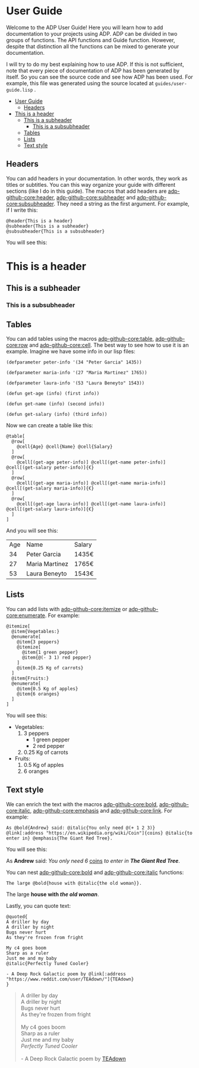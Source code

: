 
<a id="header-adp-github-user-guide"></a>
# User Guide

Welcome to the ADP User Guide\! Here you will learn how to add documentation to your projects using ADP\. ADP can be divided in two groups of functions\. The API functions and Guide function\. However\, despite that distinction all the functions can be mixed to generate your documentation\.

I will try to do my best explaining how to use ADP\. If this is not sufficient\, note that every piece of documentation of ADP has been generated by itself\. So you can see the source code and see how ADP has been used\. For example\, this file was generated using the source located at ``` guides/user-guide.lisp ``` \.

* [User Guide](/docs/scribble/user-guide.md#header-adp-github-user-guide)
  * [Headers](/docs/scribble/user-guide.md#header-adp-github-headertag909)
* [This is a header](/docs/scribble/user-guide.md#header-adp-github-headertag910)
  * [This is a subheader](/docs/scribble/user-guide.md#header-adp-github-headertag911)
    * [This is a subsubheader](/docs/scribble/user-guide.md#header-adp-github-headertag912)
  * [Tables](/docs/scribble/user-guide.md#header-adp-github-headertag913)
  * [Lists](/docs/scribble/user-guide.md#header-adp-github-headertag914)
  * [Text style](/docs/scribble/user-guide.md#header-adp-github-headertag915)


<a id="header-adp-github-headertag909"></a>
## Headers

You can add headers in your documentation\. In other words\, they work as titles or subtitles\. You can this way organize your guide with different sections \(like I do in this guide\)\. The macros that add headers are [adp\-github\-core\:header](/docs/src/functions.md#function-adp-github-core-header)\, [adp\-github\-core\:subheader](/docs/src/functions.md#function-adp-github-core-subheader) and [adp\-github\-core\:subsubheader](/docs/src/functions.md#function-adp-github-core-subsubheader)\. They need a string as the first argument\. For example\, if I write this\:

`````common-lisp
@header{This is a header}
@subheader{This is a subheader}
@subsubheader{This is a subsubheader}
`````

You will see this\:

<a id="header-adp-github-headertag910"></a>
# This is a header
<a id="header-adp-github-headertag911"></a>
## This is a subheader
<a id="header-adp-github-headertag912"></a>
### This is a subsubheader

<a id="header-adp-github-headertag913"></a>
## Tables

You can add tables using the macros [adp\-github\-core\:table](/docs/src/functions.md#function-adp-github-core-table)\, [adp\-github\-core\:row](/docs/src/functions.md#function-adp-github-core-row) and [adp\-github\-core\:cell](/docs/src/functions.md#function-adp-github-core-cell)\. The best way to see how to use it is an example\. Imagine we have some info in our lisp files\:

`````common-lisp
(defparameter peter-info '(34 "Peter Garcia" 1435))

(defparameter maria-info '(27 "Maria Martinez" 1765))

(defparameter laura-info '(53 "Laura Beneyto" 1543))

(defun get-age (info) (first info))

(defun get-name (info) (second info))

(defun get-salary (info) (third info))
`````

Now we can create a table like this\:

`````common-lisp
@table[
  @row[
    @cell{Age} @cell{Name} @cell{Salary}
  ]
  @row[
    @cell[(get-age peter-info)] @cell[(get-name peter-info)] @cell[(get-salary peter-info)]{€}
  ]
  @row[
    @cell[(get-age maria-info)] @cell[(get-name maria-info)] @cell[(get-salary maria-info)]{€}
  ]
  @row[
    @cell[(get-age laura-info)] @cell[(get-name laura-info)] @cell[(get-salary laura-info)]{€}
  ]
]
`````

And you will see this\:

<table>
<tr>
<td>Age</td>
<td>Name</td>
<td>Salary</td>
</tr>
<tr>
<td>34</td>
<td>Peter Garcia</td>
<td>1435€</td>
</tr>
<tr>
<td>27</td>
<td>Maria Martinez</td>
<td>1765€</td>
</tr>
<tr>
<td>53</td>
<td>Laura Beneyto</td>
<td>1543€</td>
</tr>
</table>

<a id="header-adp-github-headertag914"></a>
## Lists

You can add lists with [adp\-github\-core\:itemize](/docs/src/functions.md#function-adp-github-core-itemize) or [adp\-github\-core\:enumerate](/docs/src/functions.md#function-adp-github-core-enumerate)\. For example\:

`````common-lisp
@itemize[
  @item{Vegetables:}
  @enumerate[
    @item{3 peppers}
    @itemize[
      @item{1 green pepper}
      @item{@(- 3 1) red pepper}
    ]
    @item{0.25 Kg of carrots}
  ]
  @item{Fruits:}
  @enumerate[
    @item{0.5 Kg of apples}
    @item{6 oranges}
  ]
]
`````

You will see this\:

* Vegetables\:
  1. 3 peppers
     * 1 green pepper
     * 2 red pepper
  2. 0\.25 Kg of carrots
* Fruits\:
  1. 0\.5 Kg of apples
  2. 6 oranges


<a id="header-adp-github-headertag915"></a>
## Text style

We can enrich the text with the macros [adp\-github\-core\:bold](/docs/src/functions.md#function-adp-github-core-bold)\, [adp\-github\-core\:italic](/docs/src/functions.md#function-adp-github-core-italic)\, [adp\-github\-core\:emphasis](/docs/src/functions.md#function-adp-github-core-emphasis) and [adp\-github\-core\:link](/docs/src/functions.md#function-adp-github-core-link)\. For example\:

`````text
As @bold{Andrew} said: @italic{You only need @(+ 1 2 3)} @link[:address "https://en.wikipedia.org/wiki/Coin"]{coins} @italic{to enter in} @emphasis{The Giant Red Tree}.
`````

You will see this\:

As **Andrew** said\: _You only need 6_ [coins](https://en.wikipedia.org/wiki/Coin) _to enter in_ ***The Giant Red Tree***\.

You can nest [adp\-github\-core\:bold](/docs/src/functions.md#function-adp-github-core-bold) and [adp\-github\-core\:italic](/docs/src/functions.md#function-adp-github-core-italic) functions\:

`````text
The large @bold{house with @italic{the old woman}}.
`````

The large **house with _the old woman_**\.

Lastly\, you can quote text\:

`````text
@quoted{
A driller by day
A driller by night
Bugs never hurt
As they're frozen from fright

My c4 goes boom
Sharp as a ruler
Just me and my baby
@italic{Perfectly Tuned Cooler}

- A Deep Rock Galactic poem by @link[:address "https://www.reddit.com/user/TEAdown/"]{TEAdown}
}
`````

> A driller by day<br>
> A driller by night<br>
> Bugs never hurt<br>
> As they\'re frozen from fright<br>
> <br>
> My c4 goes boom<br>
> Sharp as a ruler<br>
> Just me and my baby<br>
> _Perfectly Tuned Cooler_<br>
> <br>
> \- A Deep Rock Galactic poem by [TEAdown](https://www.reddit.com/user/TEAdown/)